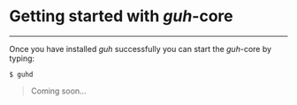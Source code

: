# Getting started with *guh*-core
--------------------------------------------
Once you have installed *guh* successfully you can start the *guh*-core by typing:

    $ guhd
    
> Coming soon...
